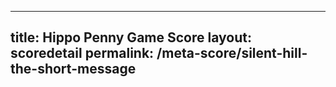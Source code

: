 ---
        
title: Hippo Penny Game Score
layout: scoredetail
permalink: /meta-score/silent-hill-the-short-message
---